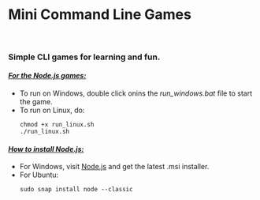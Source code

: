 # Mini Command Line Games
</br>

### **Simple CLI games for learning and fun.**

#### <ins>_For the Node.js games:_</ins>
- To run on Windows, double click onins the _run_windows.bat_ file to start the game.
- To run on Linux, do:
  ```
  chmod +x run_linux.sh
  ./run_linux.sh
  ```

#### <ins>_How to install Node.js:_</ins>
- For Windows, visit [Node.js](https://nodejs.org/en/download) and get the latest .msi installer.
- For Ubuntu:
  ```
  sudo snap install node --classic
  ```
